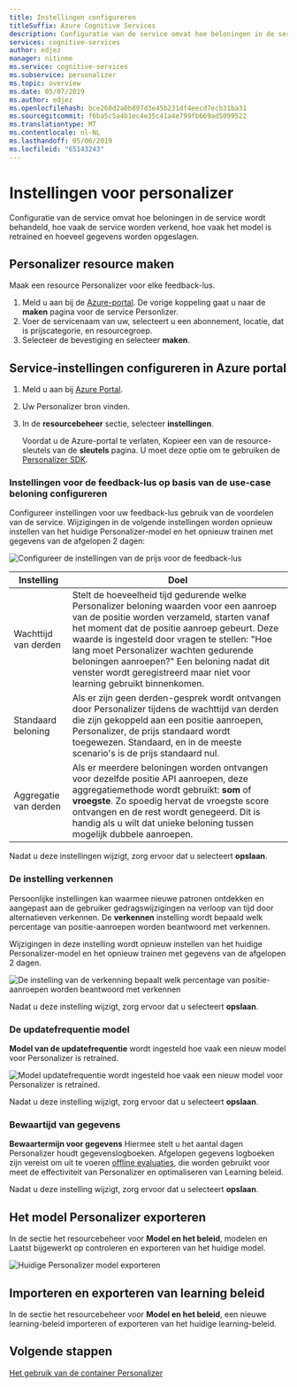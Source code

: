 ```yaml
---
title: Instellingen configureren
titleSuffix: Azure Cognitive Services
description: Configuratie van de service omvat hoe beloningen in de service wordt behandeld, hoe vaak de service worden verkend, hoe vaak het model is retrained en hoeveel gegevens worden opgeslagen.
services: cognitive-services
author: edjez
manager: nitinme
ms.service: cognitive-services
ms.subservice: personalizer
ms.topic: overview
ms.date: 05/07/2019
ms.author: edjez
ms.openlocfilehash: bce260d2a6b897d3e45b231df4eecd7ecb31ba31
ms.sourcegitcommit: f6ba5c5a4b1ec4e35c41a4e799fb669ad5099522
ms.translationtype: MT
ms.contentlocale: nl-NL
ms.lasthandoff: 05/06/2019
ms.locfileid: "65143243"
---
```

# <a name="personalizer-settings"></a>Instellingen voor personalizer

Configuratie van de service omvat hoe beloningen in de service wordt behandeld, hoe vaak de service worden verkend, hoe vaak het model is retrained en hoeveel gegevens worden opgeslagen.

## <a name="create-personalizer-resource"></a>Personalizer resource maken

Maak een resource Personalizer voor elke feedback-lus. 

1. Meld u aan bij de [Azure-portal](https://ms.portal.azure.com/#create/Microsoft.CognitiveServicesPersonalizer). De vorige koppeling gaat u naar de **maken** pagina voor de service Personlizer. 
1. Voer de servicenaam van uw, selecteert u een abonnement, locatie, dat is prijscategorie, en resourcegroep.
1. Selecteer de bevestiging en selecteer **maken**.

## <a name="configure-service-settings-in-the-azure-portal"></a>Service-instellingen configureren in Azure portal

1. Meld u aan bij [Azure Portal](https://ms.portal.azure.com/#create/Microsoft.CognitiveServicesPersonalizer).
1. Uw Personalizer bron vinden. 
1. In de **resourcebeheer** sectie, selecteer **instellingen**.

    Voordat u de Azure-portal te verlaten, Kopieer een van de resource-sleutels van de **sleutels** pagina. U moet deze optie om te gebruiken de [Personalizer SDK](https://aka.ms/personalizer-dotnet-sdk-docs).

### <a name="configure-reward-settings-for-the-feedback-loop-based-on-use-case"></a>Instellingen voor de feedback-lus op basis van de use-case beloning configureren

Configureer instellingen voor uw feedback-lus gebruik van de voordelen van de service. Wijzigingen in de volgende instellingen worden opnieuw instellen van het huidige Personalizer-model en het opnieuw trainen met gegevens van de afgelopen 2 dagen:

![Configureer de instellingen van de prijs voor de feedback-lus](media/settings/configure-model-reward-settings.png)

|Instelling|Doel|
|--|--|
|Wachttijd van derden|Stelt de hoeveelheid tijd gedurende welke Personalizer beloning waarden voor een aanroep van de positie worden verzameld, starten vanaf het moment dat de positie aanroep gebeurt. Deze waarde is ingesteld door vragen te stellen: "Hoe lang moet Personalizer wachten gedurende beloningen aanroepen?" Een beloning nadat dit venster wordt geregistreerd maar niet voor learning gebruikt binnenkomen.|
|Standaard beloning|Als er zijn geen derden-gesprek wordt ontvangen door Personalizer tijdens de wachttijd van derden die zijn gekoppeld aan een positie aanroepen, Personalizer, de prijs standaard wordt toegewezen. Standaard, en in de meeste scenario's is de prijs standaard nul.|
|Aggregatie van derden|Als er meerdere beloningen worden ontvangen voor dezelfde positie API aanroepen, deze aggregatiemethode wordt gebruikt: **som** of **vroegste**. Zo spoedig hervat de vroegste score ontvangen en de rest wordt genegeerd. Dit is handig als u wilt dat unieke beloning tussen mogelijk dubbele aanroepen. |

Nadat u deze instellingen wijzigt, zorg ervoor dat u selecteert **opslaan**.

### <a name="exploration-setting"></a>De instelling verkennen 

Persoonlijke instellingen kan waarmee nieuwe patronen ontdekken en aangepast aan de gebruiker gedragswijzigingen na verloop van tijd door alternatieven verkennen. De **verkennen** instelling wordt bepaald welk percentage van positie-aanroepen worden beantwoord met verkennen. 

Wijzigingen in deze instelling wordt opnieuw instellen van het huidige Personalizer-model en het opnieuw trainen met gegevens van de afgelopen 2 dagen.

![De instelling van de verkenning bepaalt welk percentage van positie-aanroepen worden beantwoord met verkennen](media/settings/configure-exploration-setting.png)

Nadat u deze instelling wijzigt, zorg ervoor dat u selecteert **opslaan**.

### <a name="model-update-frequency"></a>De updatefrequentie model

**Model van de updatefrequentie** wordt ingesteld hoe vaak een nieuw model voor Personalizer is retrained. 

![Model updatefrequentie wordt ingesteld hoe vaak een nieuw model voor Personalizer is retrained.](media/settings/configure-model-update-frequency-settings.png)

Nadat u deze instelling wijzigt, zorg ervoor dat u selecteert **opslaan**.

### <a name="data-retention"></a>Bewaartijd van gegevens

**Bewaartermijn voor gegevens** Hiermee stelt u het aantal dagen Personalizer houdt gegevenslogboeken. Afgelopen gegevens logboeken zijn vereist om uit te voeren [offline evaluaties](concepts-offline-evaluation.md), die worden gebruikt voor meet de effectiviteit van Personalizer en optimaliseren van Learning beleid.

Nadat u deze instelling wijzigt, zorg ervoor dat u selecteert **opslaan**.

## <a name="export-the-personalizer-model"></a>Het model Personalizer exporteren

In de sectie het resourcebeheer voor **Model en het beleid**, modelen en Laatst bijgewerkt op controleren en exporteren van het huidige model.

![Huidige Personalizer model exporteren](media/settings/export-current-personalizer-model.png)

## <a name="import-and-export-learning-policy"></a>Importeren en exporteren van learning beleid

In de sectie het resourcebeheer voor **Model en het beleid**, een nieuwe learning-beleid importeren of exporteren van het huidige learning-beleid.

## <a name="next-steps"></a>Volgende stappen

[Het gebruik van de container Personalizer](https://go.microsoft.com/fwlink/?linkid=2083923&clcid=0x409)
